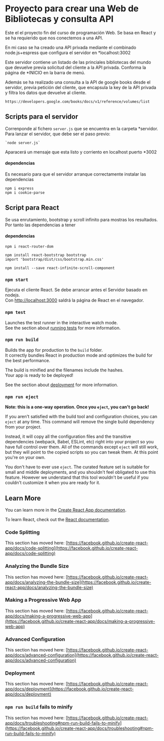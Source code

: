 # Proyecto para crear una Web de Bibliotecas y consulta API

Este el el proyecto fin del curso de programación Web. Se basa en React y se ha requierido que nos conectemos a una API.

En mi caso se ha creado una API privada mediante el combinado node.js+espress que configura el servidor en *localhost:3002

Este servidor contiene un listado de las princiales bibliotecas del mundo que devuelve previa solicitud del cliente a la API privada. Conforma la página de *INICIO en la barra de menú.

Además se ha realizado una consulta a la API de google books desde el servidor, previa petición del cliente, que encapsula la key de la API privada y filtra los datos que devuelve al cliente.

`https://developers.google.com/books/docs/v1/reference/volumes/list`

## Scripts para el servidor

Correnponde al fichero `server.js` que se encuentra en la carpeta *servidor. Para lanzar el servidor, que debe ser el paso previo:

	`node server.js` 

Aparacerá un mensaje que esta listo y corriento en localhost puerto *3002

#### dependencias

Es necesario para que el servidor arranque correctamente instalar las dependencias

	npm i express
	npm i cookie-parse
	
## Script para React

Se usa enrutamiento, bootstrap y scroll infinito para mostras los resultados. Por tanto las dependencias a tener

#### dependencias
	
	npm i react-router-dom
	
	npm install react-bootstrap bootstrap
	import 'bootstrap/dist/css/bootstrap.min.css'
	
	npm install --save react-infinite-scroll-component
	

### `npm start`

Ejecuta el cliente React. Se debe arrancar antes el Servidor basado en nodejs.\
Con [http://localhost:3000](http://localhost:3000) saldrá la página de React en el navegador.


### `npm test`

Launches the test runner in the interactive watch mode.\
See the section about [running tests](https://facebook.github.io/create-react-app/docs/running-tests) for more information.

### `npm run build`

Builds the app for production to the `build` folder.\
It correctly bundles React in production mode and optimizes the build for the best performance.

The build is minified and the filenames include the hashes.\
Your app is ready to be deployed!

See the section about [deployment](https://facebook.github.io/create-react-app/docs/deployment) for more information.

### `npm run eject`

**Note: this is a one-way operation. Once you `eject`, you can't go back!**

If you aren't satisfied with the build tool and configuration choices, you can `eject` at any time. This command will remove the single build dependency from your project.

Instead, it will copy all the configuration files and the transitive dependencies (webpack, Babel, ESLint, etc) right into your project so you have full control over them. All of the commands except `eject` will still work, but they will point to the copied scripts so you can tweak them. At this point you're on your own.

You don't have to ever use `eject`. The curated feature set is suitable for small and middle deployments, and you shouldn't feel obligated to use this feature. However we understand that this tool wouldn't be useful if you couldn't customize it when you are ready for it.

## Learn More

You can learn more in the [Create React App documentation](https://facebook.github.io/create-react-app/docs/getting-started).

To learn React, check out the [React documentation](https://reactjs.org/).

### Code Splitting

This section has moved here: [https://facebook.github.io/create-react-app/docs/code-splitting](https://facebook.github.io/create-react-app/docs/code-splitting)

### Analyzing the Bundle Size

This section has moved here: [https://facebook.github.io/create-react-app/docs/analyzing-the-bundle-size](https://facebook.github.io/create-react-app/docs/analyzing-the-bundle-size)

### Making a Progressive Web App

This section has moved here: [https://facebook.github.io/create-react-app/docs/making-a-progressive-web-app](https://facebook.github.io/create-react-app/docs/making-a-progressive-web-app)

### Advanced Configuration

This section has moved here: [https://facebook.github.io/create-react-app/docs/advanced-configuration](https://facebook.github.io/create-react-app/docs/advanced-configuration)

### Deployment

This section has moved here: [https://facebook.github.io/create-react-app/docs/deployment](https://facebook.github.io/create-react-app/docs/deployment)

### `npm run build` fails to minify

This section has moved here: [https://facebook.github.io/create-react-app/docs/troubleshooting#npm-run-build-fails-to-minify](https://facebook.github.io/create-react-app/docs/troubleshooting#npm-run-build-fails-to-minify)
